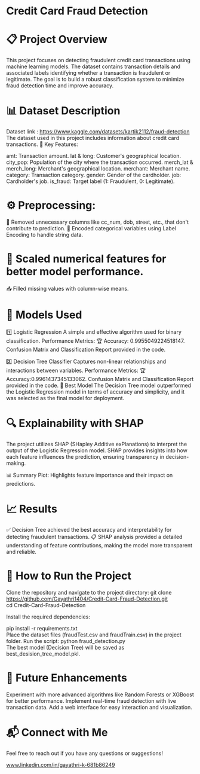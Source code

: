 
# Credit Card Fraud Detection
# 📋 Project Overview
This project focuses on detecting fraudulent credit card transactions using machine learning models. The dataset contains transaction details and associated labels identifying whether a transaction is fraudulent or legitimate. The goal is to build a robust classification system to minimize fraud detection time and improve accuracy.
# 📊 Dataset Description
Dataset link : https://www.kaggle.com/datasets/kartik2112/fraud-detection
The dataset used in this project includes information about credit card transactions.
🔑 Key Features:

amt: Transaction amount.
lat & long: Customer's geographical location.
city_pop: Population of the city where the transaction occurred.
merch_lat & merch_long: Merchant's geographical location.
merchant: Merchant name.
category: Transaction category.
gender: Gender of the cardholder.
job: Cardholder's job.
is_fraud: Target label (1: Fraudulent, 0: Legitimate).

# ⚙️ Preprocessing:
🧹 Removed unnecessary columns like cc_num, dob, street, etc., that don't contribute to prediction.
🔄 Encoded categorical variables using Label Encoding to handle string data.

# 📐 Scaled numerical features for better model performance.
📥 Filled missing values with column-wise means.
# 🤖 Models Used
1️⃣ Logistic Regression
A simple and effective algorithm used for binary classification.
Performance Metrics:
🏆 Accuracy: 0.9955049224518147.
Confusion Matrix and Classification Report provided in the code.

2️⃣ Decision Tree Classifier
Captures non-linear relationships and interactions between variables.
Performance Metrics:
🏆 Accuracy:0.9961437345133062.
Confusion Matrix and Classification Report provided in the code.
🥇 Best Model
The Decision Tree model outperformed the Logistic Regression model in terms of accuracy and simplicity, and it was selected as the final model for deployment.

# 🔍 Explainability with SHAP
The project utilizes SHAP (SHapley Additive exPlanations) to interpret the output of the Logistic Regression model. SHAP provides insights into how each feature influences the prediction, ensuring transparency in decision-making.

📊 Summary Plot: Highlights feature importance and their impact on predictions.

# 📈 Results
✅ Decision Tree achieved the best accuracy and interpretability for detecting fraudulent transactions.
📋 SHAP analysis provided a detailed understanding of feature contributions, making the model more transparent and reliable.

# 🚀 How to Run the Project
Clone the repository and navigate to the project directory:
git clone https://github.com/Gayathri1404/Credit-Card-Fraud-Detection.git  
cd Credit-Card-Fraud-Detection

Install the required dependencies:

pip install -r requirements.txt  
Place the dataset files (fraudTest.csv and fraudTrain.csv) in the project folder.
Run the script:
python fraud_detection.py  
The best model (Decision Tree) will be saved as best_desision_tree_model.pkl.

# 🌟 Future Enhancements
Experiment with more advanced algorithms like Random Forests or XGBoost for better performance.
Implement real-time fraud detection with live transaction data.
Add a web interface for easy interaction and visualization.

# 📬 Connect with Me
Feel free to reach out if you have any questions or suggestions!

www.linkedin.com/in/gayathri-k-681b86249






